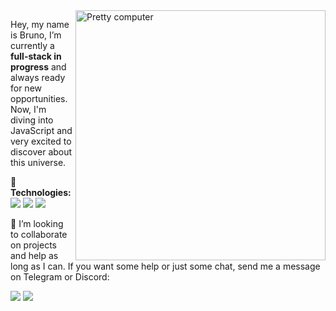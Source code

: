 <!--
**Bruno-Lages/Bruno-Lages** is a ✨ _special_ ✨ repository because its `README.md` (this file) appears on your GitHub profile.

Here are some ideas to get you started:

- 🔭 I’m currently working on ...
- 🌱 I’m currently learning ...
- 👯 I’m looking to collaborate on ...
- 🤔 I’m looking for help with ...
- 💬 Ask me about ...
- 📫 How to reach me: ...
- 😄 Pronouns: ...
- ⚡ Fun fact: ...
-->



<img src="https://raw.githubusercontent.com/MicaelliMedeiros/micaellimedeiros/master/image/computer-illustration.png" min-width="400px" max-width="400px" width="400px" align="right" alt="Pretty computer">

<p align="left"> 
  Hey, my name is Bruno, I’m currently a <strong>full-stack in progress</strong> and always ready for new opportunities.<br> Now, I'm diving into JavaScript and very excited to discover about this universe.
</p>

<p align="left"> 
  🚀 <strong>Technologies:</strong>
  <br><img src="https://img.shields.io/badge/HTML5-E34F26?style=for-the-badge&logo=html5&logoColor=white"/>
  <img src="https://img.shields.io/badge/CSS3-1572B6?style=for-the-badge&logo=css3&logoColor=white"/> 
  <img src="https://img.shields.io/badge/JavaScript-F7DF1E?style=for-the-badge&logo=javascript&logoColor=black"
</p>

<p align="left">
  💌 I’m looking to collaborate on projects and help as long as I can. If you want some help or just some chat, send me a message on Telegram or Discord: 
</p>

<p align="left">
  <a href="https://t.me/bruno_lages" alt="Telegram">
  <img src="https://img.shields.io/badge/Telegram-2CA5E0?style=for-the-badge&logo=telegram&logoColor=white"/></a>
  <img src="https://img.shields.io/badge/Discord-7289DA?style=for-the-badge&logo=discord&logoColor=white"/> 
</p>
